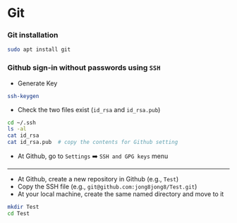 # Git

### Git installation

```sh
sudo apt install git
```


### Github sign-in without passwords using `SSH`
- Generate Key

```sh
ssh-keygen
```

- Check the two files exist (`id_rsa` and `id_rsa.pub`)

```sh
cd ~/.ssh        
ls -al
cat id_rsa      
cat id_rsa.pub  # copy the contents for Github setting
```

- At Github, go to `Settings` :arrow_right: `SSH and GPG keys` menu

--- 

- At Github, create a new repository in Github (e.g., `Test`)
- Copy the SSH file (e.g., `git@github.com:jong8jong8/Test.git`)
- At your local machine, create the same named directory and move to it

```sh
mkdir Test
cd Test
```


